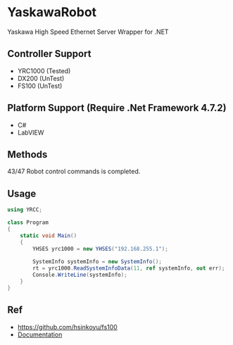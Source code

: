 # YaskawaRobot
Yaskawa High Speed Ethernet Server Wrapper for .NET


## Controller Support
* YRC1000 (Tested)
* DX200   (UnTest)
* FS100   (UnTest)

## Platform Support (Require .Net Framework 4.7.2)
* C# 
* LabVIEW

## Methods
43/47 Robot control commands is completed.

## Usage
```C#
using YRCC;

class Program
{
    static void Main()
    {
        YHSES yrc1000 = new YHSES("192.168.255.1");
        
        SystemInfo systemInfo = new SystemInfo();
        rt = yrc1000.ReadSystemInfoData(11, ref systemInfo, out err);
        Console.WriteLine(systemInfo);
    }
}
```

## Ref
* https://github.com/hsinkoyu/fs100
* [Documentation](https://www.motoman.com/getmedia/38CD89D5-C90D-4C5A-8628-0551C44C9A6C/178942-1CD.pdf.aspx?ext=.pdf)
